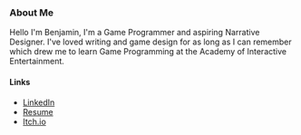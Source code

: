 ### About Me
Hello I'm Benjamin, I'm a Game Programmer and aspiring Narrative Designer. I've loved writing and game design for as long as I can remember which drew me to learn Game Programming at the Academy of Interactive Entertainment.


#### Links
* [LinkedIn](https://www.linkedin.com/in/benjamin-brownlie-85b2031bb/)
* [Resume]()
* [Itch.io]()
